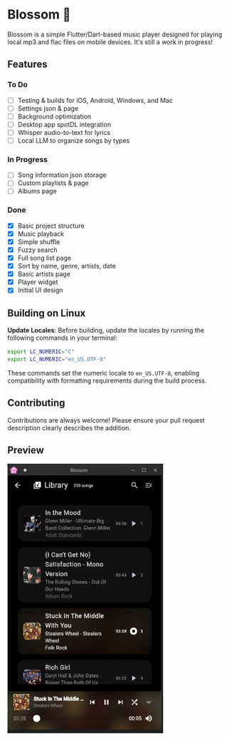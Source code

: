 
# Blossom 🌸

Blossom is a simple Flutter/Dart-based music player designed for playing local mp3 and flac files on mobile devices. It's still a work in progress!

## Features

### To Do
- [ ] Testing & builds for iOS, Android, Windows, and Mac
- [ ] Settings json & page
- [ ] Background optimization
- [ ] Desktop app spotDL integration
- [ ] Whisper audio-to-text for lyrics
- [ ] Local LLM to organize songs by types

### In Progress
- [ ] Song information json storage
- [ ] Custom playlists & page
- [ ] Albums page

### Done
- [x] Basic project structure
- [X] Music playback
- [X] Simple shuffle
- [X] Fuzzy search
- [X] Full song list page
- [X] Sort by name, genre, artists, date
- [X] Basic artists page
- [X] Player widget
- [x] Initial UI design

## Building on Linux

**Update Locales**:
Before building, update the locales by running the following commands in your terminal:
```bash
export LC_NUMERIC="C"
export LC_NUMERIC="en_US.UTF-8"
```

These commands set the numeric locale to `en_US.UTF-8`, enabling compatibility with formatting requirements during the build process.

## Contributing

Contributions are always welcome! Please ensure your pull request description clearly describes the addition.

## Preview

<img src="/readmeimages/SongListPage.png" alt="Song List Page" width="350" height="auto">


